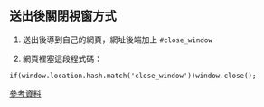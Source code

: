 ## 送出後關閉視窗方式

1. 送出後導到自己的網頁，網址後端加上 `#close_window`

2. 網頁裡塞這段程式碼：

```
if(window.location.hash.match('close_window'))window.close();
```

[參考資料](http://stackoverflow.com/questions/15180676/how-do-i-close-the-popup-after-i-post-to-facebook)
